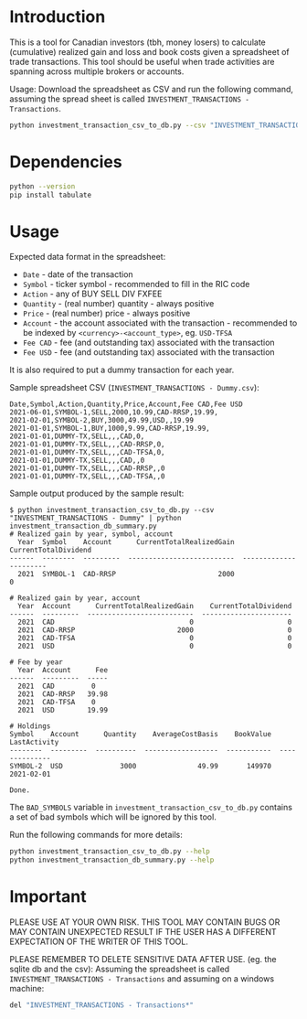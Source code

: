 # Introduction

This is a tool for Canadian investors (tbh, money losers) to calculate (cumulative) realized gain and loss and book
costs given a spreadsheet of trade transactions. This tool should be useful when trade activities are spanning across
multiple brokers or accounts.

Usage: Download the spreadsheet as CSV and run the following command, assuming the spread sheet is called
`INVESTMENT_TRANSACTIONS - Transactions`.

```sh
python investment_transaction_csv_to_db.py --csv "INVESTMENT_TRANSACTIONS - Transactions" | python investment_transaction_db_summary.py
```

# Dependencies

```sh
python --version
pip install tabulate
```

# Usage

Expected data format in the spreadsheet:
* `Date` - date of the transaction
* `Symbol` - ticker symbol - recommended to fill in the RIC code
* `Action` - any of BUY SELL DIV FXFEE
* `Quantity` - (real number) quantity - always positive
* `Price` - (real number) price - always positive
* `Account` - the account associated with the transaction - recommended to be indexed by `<currency>-<account_type>`,
    eg. `USD-TFSA`
* `Fee CAD` - fee (and outstanding tax) associated with the transaction
* `Fee USD` - fee (and outstanding tax) associated with the transaction

It is also required to put a dummy transaction for each year.

Sample spreadsheet CSV (`INVESTMENT_TRANSACTIONS - Dummy.csv`):
```
Date,Symbol,Action,Quantity,Price,Account,Fee CAD,Fee USD
2021-06-01,SYMBOL-1,SELL,2000,10.99,CAD-RRSP,19.99,
2021-02-01,SYMBOL-2,BUY,3000,49.99,USD,,19.99
2021-01-01,SYMBOL-1,BUY,1000,9.99,CAD-RRSP,19.99,
2021-01-01,DUMMY-TX,SELL,,,CAD,0,
2021-01-01,DUMMY-TX,SELL,,,CAD-RRSP,0,
2021-01-01,DUMMY-TX,SELL,,,CAD-TFSA,0,
2021-01-01,DUMMY-TX,SELL,,,CAD,,0
2021-01-01,DUMMY-TX,SELL,,,CAD-RRSP,,0
2021-01-01,DUMMY-TX,SELL,,,CAD-TFSA,,0
```

Sample output produced by the sample result:

```
$ python investment_transaction_csv_to_db.py --csv "INVESTMENT_TRANSACTIONS - Dummy" | python investment_transaction_db_summary.py
# Realized gain by year, symbol, account
  Year  Symbol    Account      CurrentTotalRealizedGain    CurrentTotalDividend
------  --------  ---------  --------------------------  ----------------------
  2021  SYMBOL-1  CAD-RRSP                         2000                       0

# Realized gain by year, account
  Year  Account      CurrentTotalRealizedGain    CurrentTotalDividend
------  ---------  --------------------------  ----------------------
  2021  CAD                                 0                       0
  2021  CAD-RRSP                         2000                       0
  2021  CAD-TFSA                            0                       0
  2021  USD                                 0                       0

# Fee by year
  Year  Account      Fee
------  ---------  -----
  2021  CAD         0
  2021  CAD-RRSP   39.98
  2021  CAD-TFSA    0
  2021  USD        19.99

# Holdings
Symbol    Account      Quantity    AverageCostBasis    BookValue  LastActivity
--------  ---------  ----------  ------------------  -----------  --------------
SYMBOL-2  USD              3000               49.99       149970  2021-02-01

Done.
```

The `BAD_SYMBOLS` variable in `investment_transaction_csv_to_db.py` contains a set of bad symbols which will be ignored
by this tool.

Run the following commands for more details:

```sh
python investment_transaction_csv_to_db.py --help
python investment_transaction_db_summary.py --help
```

# Important

PLEASE USE AT YOUR OWN RISK. THIS TOOL MAY CONTAIN BUGS OR MAY CONTAIN UNEXPECTED RESULT IF THE USER HAS A DIFFERENT
EXPECTATION OF THE WRITER OF THIS TOOL.

PLEASE REMEMBER TO DELETE SENSITIVE DATA AFTER USE. (eg. the sqlite db and the csv): Assuming the spreadsheet is called
`INVESTMENT_TRANSACTIONS - Transactions` and assuming on a windows machine:

```sh
del "INVESTMENT_TRANSACTIONS - Transactions*"
```
